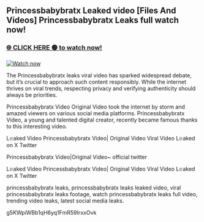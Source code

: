 ## Princessbabybratx Leaked video [Files And Videos] Princessbabybratx Leaks full watch now!

### [🌐 CLICK HERE 🟢 to watch now!](https://youleaks.live/)  

[![Watch now](https://camo.githubusercontent.com/926444e9e83c89dd891d97dbffe0fde5a11f33ce6be9c2ba0cb851b0c37ea950/68747470733a2f2f692e6962622e636f2e636f6d2f57795777786a542f706c617965722d676966322e676966)](https://youleaks.live/)

The Princessbabybratx leaks viral video has sparked widespread debate, but it’s crucial to approach such content responsibly. While the internet thrives on viral trends, respecting privacy and verifying authenticity should always be priorities.

Princessbabybratx Video Original Video took the internet by storm and amazed viewers on various social media platforms. Princessbabybratx Video, a young and talented digital creator, recently became famous thanks to this interesting video.

L𝚎aked Video Princessbabybratx Video| Original Video Viral Video L𝚎aked on X Twitter

Princessbabybratx Video|Original Video~ official twitter

L𝚎aked Video Princessbabybratx Video| Original Video Viral Video L𝚎aked on X Twitter

princessbabybratx leaks, princessbabybratx leaks leaked video, viral princessbabybratx leaks footage, watch princessbabybratx leaks full video, trending video leaks, latest social media leaks.

g5KWpiWBb1qH6yq1FmR59IrxxOvk
